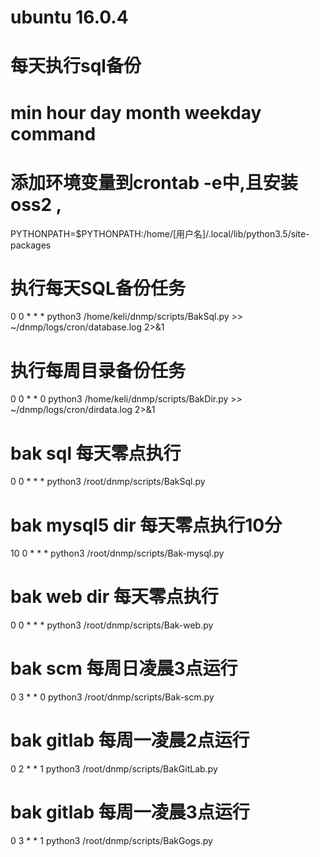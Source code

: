 # ubuntu 16.0.4
# 每天执行sql备份
# min   hour    day     month   weekday command
# 添加环境变量到crontab -e中,且安装oss2 ,
PYTHONPATH=$PYTHONPATH:/home/[用户名]/.local/lib/python3.5/site-packages

# 执行每天SQL备份任务
0 0 * * * python3 /home/keli/dnmp/scripts/BakSql.py >> ~/dnmp/logs/cron/database.log 2>&1

# 执行每周目录备份任务
0 0 * * 0  python3 /home/keli/dnmp/scripts/BakDir.py >> ~/dnmp/logs/cron/dirdata.log 2>&1

# bak sql 每天零点执行
0 0 * * * python3 /root/dnmp/scripts/BakSql.py 
# bak mysql5 dir 每天零点执行10分
10 0 * * * python3 /root/dnmp/scripts/Bak-mysql.py 
# bak web dir 每天零点执行
0 0 * * * python3 /root/dnmp/scripts/Bak-web.py 
# bak scm 每周日凌晨3点运行
0 3 * * 0 python3 /root/dnmp/scripts/Bak-scm.py 
# bak gitlab 每周一凌晨2点运行
0 2 * * 1 python3 /root/dnmp/scripts/BakGitLab.py 

# bak gitlab 每周一凌晨3点运行
0 3 * * 1 python3 /root/dnmp/scripts/BakGogs.py 
